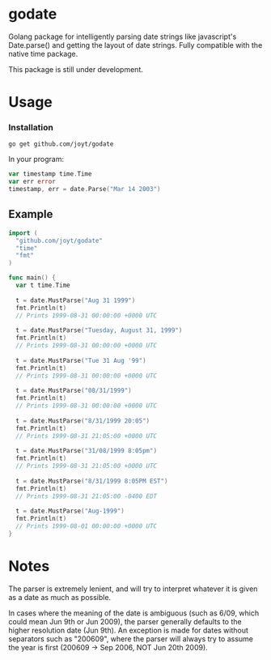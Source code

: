 # godate
Golang package for intelligently parsing date strings like javascript's Date.parse() and getting the layout of date strings.
Fully compatible with the native time package.

This package is still under development.

# Usage
### Installation
```
go get github.com/joyt/godate
```

In your program:
```go
var timestamp time.Time
var err error
timestamp, err = date.Parse("Mar 14 2003")
```

## Example
```go
import (
  "github.com/joyt/godate"
  "time"
  "fmt"
)

func main() {
  var t time.Time
  
  t = date.MustParse("Aug 31 1999")
  fmt.Println(t)
  // Prints 1999-08-31 00:00:00 +0000 UTC
  
  t = date.MustParse("Tuesday, August 31, 1999")
  fmt.Println(t)
  // Prints 1999-08-31 00:00:00 +0000 UTC
  
  t = date.MustParse("Tue 31 Aug '99")
  fmt.Println(t)
  // Prints 1999-08-31 00:00:00 +0000 UTC
  
  t = date.MustParse("08/31/1999")
  fmt.Println(t)
  // Prints 1999-08-31 00:00:00 +0000 UTC
  
  t = date.MustParse("8/31/1999 20:05")
  fmt.Println(t)
  // Prints 1999-08-31 21:05:00 +0000 UTC
  
  t = date.MustParse("31/08/1999 8:05pm")
  fmt.Println(t)
  // Prints 1999-08-31 21:05:00 +0000 UTC
  
  t = date.MustParse("8/31/1999 8:05PM EST")
  fmt.Println(t)
  // Prints 1999-08-31 21:05:00 -0400 EDT
  
  t = date.MustParse("Aug-1999")
  fmt.Println(t)
  // Prints 1999-08-01 00:00:00 +0000 UTC
}
```

# Notes

The parser is extremely lenient, and will try to interpret whatever it is given as a date as much as possible.

In cases where the meaning of the date is ambiguous (such as 6/09, which could mean Jun 9th or Jun 2009), the parser generally defaults to the higher resolution date (Jun 9th). An exception is made for dates without separators such as "200609", where the parser will always try to assume the year is first (200609 -> Sep 2006, NOT Jun 20th 2009).
